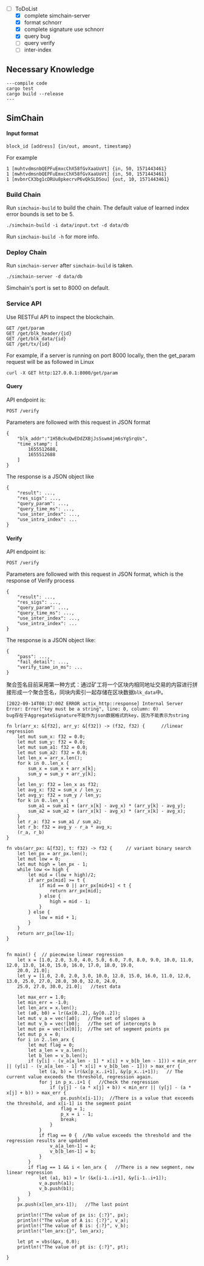 - [ ] ToDoList 
    - [X] complete simchain-server
    - [X] format schnorr
    - [x] complete signature use schnorr
    - [x] query bug
    - [ ] query verify
    - [ ] inter-index

## Necessary Knowledge

```
---compile code
cargo test
cargo build --release
---
```

## SimChain

#### Input format

```
block_id [address] {in/out, amount, timestamp}
```

For example

```
1 [muhtvdmsnbQEPFuEmxcChX58fGvXaaUoVt] {in, 50, 1571443461}
1 [mwhtvdmsnbQEPFuEmxcChX58fGvXaaUoVt] {in, 50, 1571443461}
1 [mvbnrCX3bg1cDRUu8pkecrvP6vQkSLDSou] {out, 10, 1571443461}
```

### Build Chain

Run `simchain-build` to build the chain. The default value of learned index error bounds is set to be 5.

```
./simchain-build -i data/input.txt -d data/db
```

Run `simchain-build -h` for more info.

### Deploy Chain

Run `simchain-server` after `simchain-build` is taken.

```
./simchain-server -d data/db 
```

Simchain's port is set to 8000 on default.

### Service API

Use RESTFul API to inspect the blockchain.

```
GET /get/param
GET /get/blk_header/{id}
GET /get/blk_data/{id}
GET /get/tx/{id}
```

For example, if a server is running on port 8000 locally, then the get_param request will be as followed in Linux

```
curl -X GET http:127.0.0.1:8000/get/param
```

#### Query

API endpoint is:

```
POST /verify
```

Parameters are followed with this request in JSON format

```
{
    "blk_addr":"1H5BckuQwEDdZXBjJsSswm4jm6sYgSrqUs",
    "time_stamp": [
        1655512688,
        1655512688
    ]
}
```

The response is a JSON object like

```
{
    "result": ...,
    "res_sigs": ...,
    "query_param": ...,
    "query_time_ms": ...,
    "use_inter_index": ...,
    "use_intra_index": ...
}
```

#### Verify

API endpoint is:

```
POST /verify
```

Parameters are followed with this request in JSON format, which is the response of Verify process

```
{
    "result": ...,
    "res_sigs": ...,
    "query_param": ...,
    "query_time_ms": ...,
    "use_inter_index": ...,
    "use_intra_index": ...
}
```

The response is a JSON object like:

```
{
    "pass": ...,
    "fail_detail": ...,
    "verify_time_in_ms": ...
}
```



聚合签名目前采用第一种方式：通过矿工将一个区块内相同地址交易的内容进行拼接形成一个聚合签名，同块内索引一起存储在区块数据`blk_data`中。

```
[2022-09-14T08:17:00Z ERROR actix_http::response] Internal Server Error: Error("key must be a string", line: 0, column: 0)
bug存在于AggregateSignature不能作为json数据格式的key，因为不能表示为string
```



```index
fn lr(arr_x: &[f32], arr_y: &[f32]) -> (f32, f32) {      //linear regression
    let mut sum_x: f32 = 0.0;
    let mut sum_y: f32 = 0.0;
    let mut sum_a1: f32 = 0.0;
    let mut sum_a2: f32 = 0.0;
    let len_x = arr_x.len();
    for k in 0..len_x {
        sum_x = sum_x + arr_x[k];
        sum_y = sum_y + arr_y[k];
    }
    let len_y: f32 = len_x as f32;
    let avg_x: f32 = sum_x / len_y;
    let avg_y: f32 = sum_y / len_y;
    for k in 0..len_x {
        sum_a1 = sum_a1 + (arr_x[k] - avg_x) * (arr_y[k] - avg_y);
        sum_a2 = sum_a2 + (arr_x[k] - avg_x) * (arr_x[k] - avg_x);
    }
    let r_a: f32 = sum_a1 / sum_a2;
    let r_b: f32 = avg_y - r_a * avg_x;
    (r_a, r_b)
}

fn vbs(arr_px: &[f32], t: f32) -> f32 {     // variant binary search
    let len_px = arr_px.len();
    let mut low = 0;
    let mut high = len_px - 1;
    while low <= high {
        let mid = (low + high)/2;
        if arr_px[mid] >= t {
            if mid == 0 || arr_px[mid+1] < t {
                return arr_px[mid]; 
            } else {
                high = mid - 1;
            }
        } else {
            low = mid + 1;
        }
    }
    return arr_px[low-1];
}


fn main() {  // piecewise linear regression
    let x = [1.0, 2.0, 3.0, 4.0, 5.0, 6.0, 7.0, 8.0, 9.0, 10.0, 11.0, 12.0, 13.0, 14.0, 15.0, 16.0, 17.0, 18.0, 19.0,
    20.0, 21.0];
    let y = [1.0, 2.0, 2.0, 3.0, 10.0, 12.0, 15.0, 16.0, 11.0, 12.0, 13.0, 25.0, 27.0, 28.0, 30.0, 32.0, 24.0,
    25.0, 27.0, 30.0, 21.0];   //test data

    let max_err = 1.0;
    let min_err = -1.0;
    let len_arx = x.len();
    let (a0, b0) = lr(&x[0..2], &y[0..2]);
    let mut v_a = vec![a0];   //The set of slopes a
    let mut v_b = vec![b0];   //The set of intercepts b
    let mut px = vec![x[0]];  //The set of segment points px
    let mut p_x = 0;
    for i in 2..len_arx {
        let mut flag = 0;
        let a_len = v_a.len();
        let b_len = v_b.len();
        if (y[i] - (v_a[a_len - 1] * x[i] + v_b[b_len - 1])) < min_err || (y[i] - (v_a[a_len - 1] * x[i] + v_b[b_len - 1])) > max_err {
            let (a, b) = lr(&x[p_x..i+1], &y[p_x..i+1]);   // The current value exceeds the threshold, regression again.
            for j in p_x..i+1 {   //Check the regression
                if (y[j] - (a * x[j] + b)) < min_err || (y[j] - (a * x[j] + b)) > max_err {
                    px.push(x[i-1]);  //There is a value that exceeds the threshold, and x[i-1] is the segment point
                    flag = 1;
                    p_x = i - 1;
                    break;
                }
            }
            if flag == 0 {  //No value exceeds the threshold and the regression results are updated
                v_a[a_len-1] = a;
                v_b[b_len-1] = b;
            }
        }
        if flag == 1 && i < len_arx {   //There is a new segment, new linear regression
            let (a1, b1) = lr (&x[i-1..i+1], &y[i-1..i+1]);
            v_a.push(a1);
            v_b.push(b1);
        }
    }
    px.push(x[len_arx-1]);   //The last point

    println!("The value of px is: {:?}", px);
    println!("The value of A is: {:?}", v_a);
    println!("The value of B is: {:?}", v_b);
    println!("len_arx:{}", len_arx);
  
    let pt = vbs(&px, 0.0);
    println!("The value of pt is: {:?}", pt);

}
```
